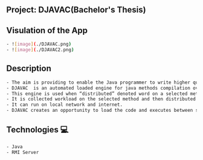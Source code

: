  

## Project: DJAVAC(Bachelor's Thesis)


## Visulation of the App
```bash
- ![image](./DJAVAC.png)
- ![image](./DJAVAC2.png)
```

## Description
```bash
- The aim is providing to enable the Java programmer to write higher quality codes by spending less time.
- DJAVAC  is an automated loaded engine for java methods compilation over the network. 
- This engine is used when “distributed” denoted word on a selected method. 
- It is collected workload on the selected method and then distributed over TCP/IP network. 
- It can run on local network and internet.
- DJAVAC creates an opportunity to load the code and executes between server and clients for programmers.
```


## Technologies 💻
```bash
- Java
- RMI Server
```
